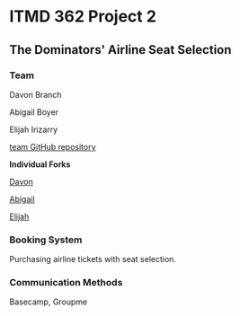 # ITMD 362 Project 2
## The Dominators' Airline Seat Selection

### Team

Davon Branch

Abigail Boyer

Elijah Irizarry

[team GitHub repository](https://github.com/WebDev362/)



**Individual Forks**

[Davon](https://github.com/davonab/362Project2)

[Abigail](https://github.com/abigailboyer/362Project2)

[Elijah](https://github.com/Eirizarr/362Project2)

### Booking System

Purchasing airline tickets with seat selection.

### Communication Methods

Basecamp, Groupme

